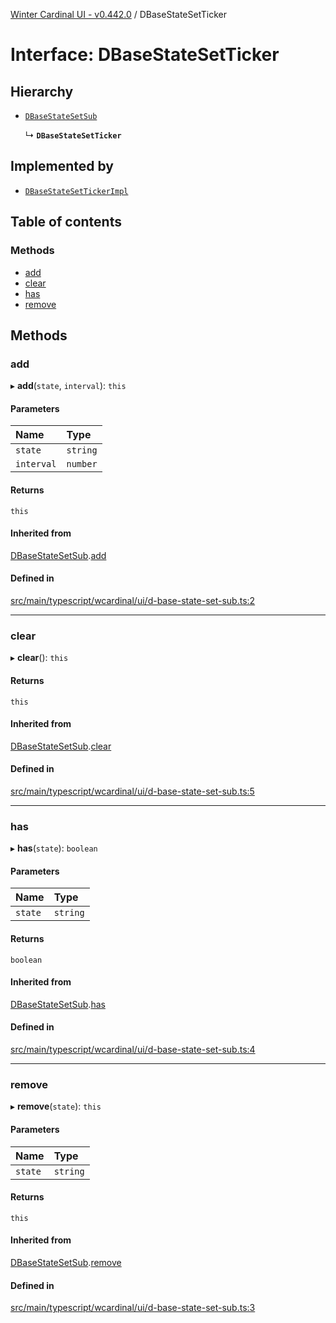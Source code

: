 [Winter Cardinal UI - v0.442.0](../index.md) / DBaseStateSetTicker

# Interface: DBaseStateSetTicker

## Hierarchy

- [`DBaseStateSetSub`](DBaseStateSetSub.md)

  ↳ **`DBaseStateSetTicker`**

## Implemented by

- [`DBaseStateSetTickerImpl`](../classes/DBaseStateSetTickerImpl.md)

## Table of contents

### Methods

- [add](DBaseStateSetTicker.md#add)
- [clear](DBaseStateSetTicker.md#clear)
- [has](DBaseStateSetTicker.md#has)
- [remove](DBaseStateSetTicker.md#remove)

## Methods

### add

▸ **add**(`state`, `interval`): `this`

#### Parameters

| Name | Type |
| :------ | :------ |
| `state` | `string` |
| `interval` | `number` |

#### Returns

`this`

#### Inherited from

[DBaseStateSetSub](DBaseStateSetSub.md).[add](DBaseStateSetSub.md#add)

#### Defined in

[src/main/typescript/wcardinal/ui/d-base-state-set-sub.ts:2](https://github.com/winter-cardinal/winter-cardinal-ui/blob/v0.442.0/src/main/typescript/wcardinal/ui/d-base-state-set-sub.ts#L2)

___

### clear

▸ **clear**(): `this`

#### Returns

`this`

#### Inherited from

[DBaseStateSetSub](DBaseStateSetSub.md).[clear](DBaseStateSetSub.md#clear)

#### Defined in

[src/main/typescript/wcardinal/ui/d-base-state-set-sub.ts:5](https://github.com/winter-cardinal/winter-cardinal-ui/blob/v0.442.0/src/main/typescript/wcardinal/ui/d-base-state-set-sub.ts#L5)

___

### has

▸ **has**(`state`): `boolean`

#### Parameters

| Name | Type |
| :------ | :------ |
| `state` | `string` |

#### Returns

`boolean`

#### Inherited from

[DBaseStateSetSub](DBaseStateSetSub.md).[has](DBaseStateSetSub.md#has)

#### Defined in

[src/main/typescript/wcardinal/ui/d-base-state-set-sub.ts:4](https://github.com/winter-cardinal/winter-cardinal-ui/blob/v0.442.0/src/main/typescript/wcardinal/ui/d-base-state-set-sub.ts#L4)

___

### remove

▸ **remove**(`state`): `this`

#### Parameters

| Name | Type |
| :------ | :------ |
| `state` | `string` |

#### Returns

`this`

#### Inherited from

[DBaseStateSetSub](DBaseStateSetSub.md).[remove](DBaseStateSetSub.md#remove)

#### Defined in

[src/main/typescript/wcardinal/ui/d-base-state-set-sub.ts:3](https://github.com/winter-cardinal/winter-cardinal-ui/blob/v0.442.0/src/main/typescript/wcardinal/ui/d-base-state-set-sub.ts#L3)
